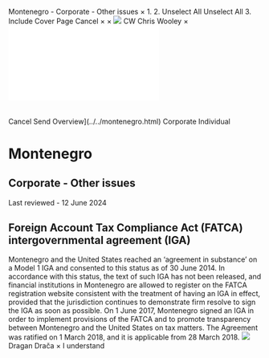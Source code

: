 Montenegro - Corporate - Other issues
×
1.
2.
Unselect All
Unselect All
3.
Include Cover Page
Cancel
×
×
![](../../-/media/world-wide-tax-summaries/attachments/global---chris-wooley.ashx%3Frev=ac5e5f3223b34096b1afc2a6009c7320&revision=ac5e5f32-23b3-4096-b1af-c2a6009c7320&hash=859B7ADC84DC2CBEC9760E9E6EE7DE6D0A8BFCDF)
CW
Chris Wooley
×
![](other-issues.html)
######
Cancel
Send
Overview](../../montenegro.html)
Corporate
Individual
# Montenegro
## Corporate - Other issues
Last reviewed - 12 June 2024
## Foreign Account Tax Compliance Act (FATCA) intergovernmental agreement (IGA)
Montenegro and the United States reached an ‘agreement in substance’ on a Model 1 IGA and consented to this status as of 30 June 2014. In accordance with this status, the text of such IGA has not been released, and financial institutions in Montenegro are allowed to register on the FATCA registration website consistent with the treatment of having an IGA in effect, provided that the jurisdiction continues to demonstrate firm resolve to sign the IGA as soon as possible.
On 1 June 2017, Montenegro signed an IGA in order to implement provisions of the FATCA and to promote transparency between Montenegro and the United States on tax matters. The Agreement was ratified on 1 March 2018, and it is applicable from 28 March 2018.
![](../../-/media/world-wide-tax-summaries/20220831054503160.ashx%3Frev=fb83b13d28eb4c8ba6277e0ce72c058a&revision=fb83b13d-28eb-4c8b-a627-7e0ce72c058a&hash=A7C1C6D01C971B8130A553F4361B2E6761755E6F)
Dragan Drača
×
I understand